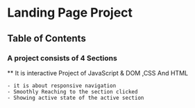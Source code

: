# Landing Page Project

## Table of Contents

### A project consists of 4 Sections 

** It is interactive Project of JavaScript & DOM ,CSS And HTML
```
- it is about responsive navigation
- Smoothly Reaching to the section clicked
- Showing active state of the active section
```


